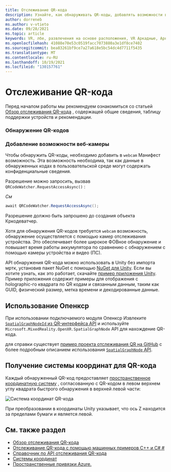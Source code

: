 ```yaml
---
title: Отслеживание QR-кода
description: Узнайте, как обнаруживать QR-коды, добавлять возможности веб-камеры и управлять системами координат в приложениях Unity Mixed Reality на HoloLens 2.
author: dorreneb
ms.author: v-vtieto
ms.date: 09/28/2021
ms.topic: article
keywords: VR, лбе, развлечения на основе расположения, VR Аркадные, Аркадные, иммерсивное, QR-, QR-код, hololens2, отслеживание
ms.openlocfilehash: 41088e70e53c0519facc7073880a3e1df8ce7402
ms.sourcegitcommit: bea83261bf9ce7a27a618e5bc54dc4d7711f5435
ms.translationtype: MT
ms.contentlocale: ru-RU
ms.lasthandoff: 10/19/2021
ms.locfileid: "130157761"
---
```

# <a name="qr-code-tracking"></a>Отслеживание QR-кода

Перед началом работы мы рекомендуем ознакомиться со статьей [Обзор отслеживания QR-кода](../advanced-concepts/qr-code-tracking-overview.md) , содержащей общие сведения, таблицу поддержки устройств и рекомендации.

### <a name="detecting-qr-codes"></a>Обнаружение QR-кодов

### <a name="adding-the-webcam-capability"></a>Добавление возможности веб-камеры

Чтобы обнаружить QR-коды, необходимо добавить в `webcam` Манифест возможность. Эта возможность необходима, так как данные в обнаруженных кодах в пользовательской среде могут содержать конфиденциальные сведения.

Разрешение можно запросить, вызвав `QRCodeWatcher.RequestAccessAsync()` :

_См_
```cs
await QRCodeWatcher.RequestAccessAsync();
```

Разрешение должно быть запрошено до создания объекта Кркодеватчер.

Хотя для обнаружения QR-кодов требуется `webcam` возможность, обнаружение осуществляется с помощью камер отслеживания устройства. Это обеспечивает более широкое ФОВное обнаружение и повышает время работы аккумулятора по сравнению с обнаружением с помощью камеры устройства и видео (ПС).

API обнаружения QR-кода можно использовать в Unity без импорта мртк, установив пакет NuGet с помощью [NuGet для Unity](https://github.com/GlitchEnzo/NuGetForUnity). Если вы хотите узнать, как это работает, скачайте [пример приложения Unity](https://github.com/chgatla-microsoft/QRTracking/tree/master/SampleQRCodes). Пример приложения содержит примеры для отображения с holographic-го квадрата по QR кодам и связанным данным, таким как GUID, физический размер, метка времени и декодированные данные.

## <a name="using-openxr"></a>Использование Опенкср

При использовании подключаемого модуля Опенкср Извлеките [ `SpatialGraphNodeId` из QR-интерфейса API](../native/qr-code-tracking-cs-cpp.md#qr-code-tracking-api-reference) и используйте `Microsoft.MixedReality.OpenXR.SpatialGraphNode` API для нахождение QR-кода.

для справки существует [пример проекта отслеживания QR на GitHub](https://github.com/yl-msft/QRTracking) с более подробным описанием использования [ `SpatialGraphNode` API](https://github.com/yl-msft/QRTracking/blob/main/SampleQRCodes/Assets/Scripts/SpatialGraphNodeTracker.cs).

## <a name="getting-the-coordinate-system-for-a-qr-code"></a>Получение системы координат для QR-кода

Каждый обнаруженный QR-код предоставляет [пространственное координатную систему](../../design/coordinate-systems.md) , согласованную с QR-кодом в левом верхнем углу квадрата быстрого обнаружения в верхней левой части:  

![Система координат QR-кода](images/Qr-coordinatesystem.png) 

При преобразовании в координаты Unity указывает, что ось Z находится за пределами бумаги и является левой.

## <a name="see-also"></a>См. также раздел
* [Обзор отслеживания QR-кода](../advanced-concepts/qr-code-tracking-overview.md)
* [Отслеживание QR-кода с помощью машинных примеров C++ и C# #](../native/qr-code-tracking-cs-cpp.md)
* [Справочник по API отслеживания QR-кода](../native/qr-code-tracking-cs-cpp.md)
* [Системы координат](../../design/coordinate-systems.md)
* <a href="/azure/spatial-anchors/overview" target="_blank">Пространственные привязки Azure.</a>